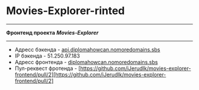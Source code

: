 # Movies-Explorer-rinted
---

**Фронтенд проекта**
***Movies-Explorer***

---
- Адресс бэкенда - [api.diplomahowcan.nomoredomains.sbs](api.diplomahowcan.nomoredomains.sbs)
- IP бэкенда - 51.250.97.183
- Адресс фронтенда - [diplomahowcan.nomoredomains.sbs](diplomahowcan.nomoredomains.sbs)
- Пул-реквест фротенда - [https://github.com/iJerudIk/movies-explorer-frontend/pull/2][https://github.com/iJerudIk/movies-explorer-frontend/pull/2]
